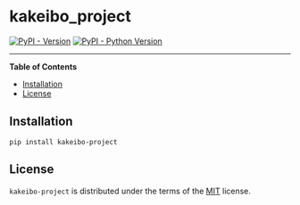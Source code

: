 # kakeibo_project

[![PyPI - Version](https://img.shields.io/pypi/v/kakeibo-project.svg)](https://pypi.org/project/kakeibo-project)
[![PyPI - Python Version](https://img.shields.io/pypi/pyversions/kakeibo-project.svg)](https://pypi.org/project/kakeibo-project)

-----

**Table of Contents**

- [Installation](#installation)
- [License](#license)

## Installation

```console
pip install kakeibo-project
```

## License

`kakeibo-project` is distributed under the terms of the [MIT](https://spdx.org/licenses/MIT.html) license.
